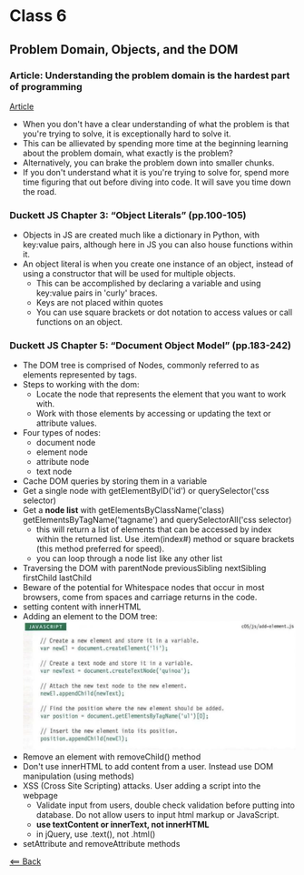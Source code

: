 # Class 6

## Problem Domain, Objects, and the DOM

### Article: Understanding the problem domain is the hardest part of programming

[Article](https://simpleprogrammer.com/understanding-the-problem-domain-is-the-hardest-part-of-programming)

- When you don't have a clear understanding of what the problem is that you're trying to solve, it is exceptionally hard to solve it.
- This can be allievated by spending more time at the beginning learning about the problem domain, what exactly is the problem?
- Alternatively, you can brake the problem down into smaller chunks.
- If you don't understand what it is you're trying to solve for, spend more time figuring that out before diving into code. It will save you time down the road.

### Duckett JS Chapter 3: “Object Literals” (pp.100-105)

- Objects in JS are created much like a dictionary in Python, with key:value pairs, although here in JS you can also house functions within it.
- An object literal is when you create one instance of an object, instead of using a constructor that will be used for multiple objects.
  - This can be accomplished by declaring a variable and using key:value pairs in 'curly' braces.
  - Keys are not placed within quotes
  - You can use square brackets or dot notation to access values or call functions on an object.

### Duckett JS Chapter 5: “Document Object Model” (pp.183-242)

- The DOM tree is comprised of Nodes, commonly referred to as elements represented by tags.
- Steps to working with the dom:
  - Locate the node that represents the element that you want to work with.
  - Work with those elements by accessing or updating the text or attribute values.
- Four types of nodes:
  - document node
  - element node
  - attribute node
  - text node
- Cache DOM queries by storing them in a variable
- Get a single node with getElementByID('id') or querySelector('css selector)
- Get a **node list** with getElementsByClassName('class) getElementsByTagName('tagname') and querySelectorAll('css selector)
  - this will return a list of elements that can be accessed by index within the returned list. Use .item(index#) method or square brackets (this method preferred for speed).
  - you can loop through a node list like any other list
- Traversing the DOM with parentNode previousSibling nextSibling firstChild lastChild
- Beware of the potential for Whitespace nodes that occur in most browsers, come from spaces and carriage returns in the code.
- setting content with innerHTML
- Adding an element to the DOM tree:
![add-dom-element](images/add-dom-element.png)
- Remove an element with removeChild() method
- Don't use innerHTML to add content from a user. Instead use DOM manipulation (using methods)
- XSS (Cross Site Scripting) attacks. User adding a script into the webpage
  - Validate input from users, double check validation before putting into database. Do not allow users to input html markup or JavaScript.
  - **use textContent or innerText, not innerHTML**
  - in jQuery, use .text(), not .html()
- setAttribute and removeAttribute methods

[<== Back](../README.md)
